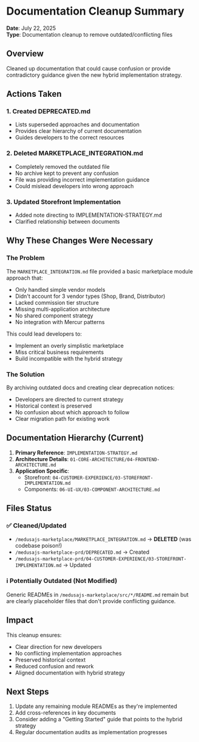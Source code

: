 # Documentation Cleanup Summary

**Date**: July 22, 2025  
**Type**: Documentation cleanup to remove outdated/conflicting files

## Overview

Cleaned up documentation that could cause confusion or provide contradictory guidance given the new hybrid implementation strategy.

## Actions Taken

### 1. Created DEPRECATED.md
- Lists superseded approaches and documentation
- Provides clear hierarchy of current documentation
- Guides developers to the correct resources

### 2. Deleted MARKETPLACE_INTEGRATION.md
- Completely removed the outdated file
- No archive kept to prevent any confusion
- File was providing incorrect implementation guidance
- Could mislead developers into wrong approach

### 3. Updated Storefront Implementation
- Added note directing to IMPLEMENTATION-STRATEGY.md
- Clarified relationship between documents

## Why These Changes Were Necessary

### The Problem
The `MARKETPLACE_INTEGRATION.md` file provided a basic marketplace module approach that:
- Only handled simple vendor models
- Didn't account for 3 vendor types (Shop, Brand, Distributor)
- Lacked commission tier structure
- Missing multi-application architecture
- No shared component strategy
- No integration with Mercur patterns

This could lead developers to:
- Implement an overly simplistic marketplace
- Miss critical business requirements
- Build incompatible with the hybrid strategy

### The Solution
By archiving outdated docs and creating clear deprecation notices:
- Developers are directed to current strategy
- Historical context is preserved
- No confusion about which approach to follow
- Clear migration path for existing work

## Documentation Hierarchy (Current)

1. **Primary Reference**: `IMPLEMENTATION-STRATEGY.md`
2. **Architecture Details**: `01-CORE-ARCHITECTURE/04-FRONTEND-ARCHITECTURE.md`
3. **Application Specific**:
   - Storefront: `04-CUSTOMER-EXPERIENCE/03-STOREFRONT-IMPLEMENTATION.md`
   - Components: `06-UI-UX/03-COMPONENT-ARCHITECTURE.md`

## Files Status

### ✅ Cleaned/Updated
- `/medusajs-marketplace/MARKETPLACE_INTEGRATION.md` → **DELETED** (was codebase poison!)
- `/medusajs-marketplace-prd/DEPRECATED.md` → Created
- `/medusajs-marketplace-prd/04-CUSTOMER-EXPERIENCE/03-STOREFRONT-IMPLEMENTATION.md` → Updated

### ℹ️ Potentially Outdated (Not Modified)
Generic READMEs in `/medusajs-marketplace/src/*/README.md` remain but are clearly placeholder files that don't provide conflicting guidance.

## Impact

This cleanup ensures:
- Clear direction for new developers
- No conflicting implementation approaches
- Preserved historical context
- Reduced confusion and rework
- Aligned documentation with hybrid strategy

## Next Steps

1. Update any remaining module READMEs as they're implemented
2. Add cross-references in key documents
3. Consider adding a "Getting Started" guide that points to the hybrid strategy
4. Regular documentation audits as implementation progresses